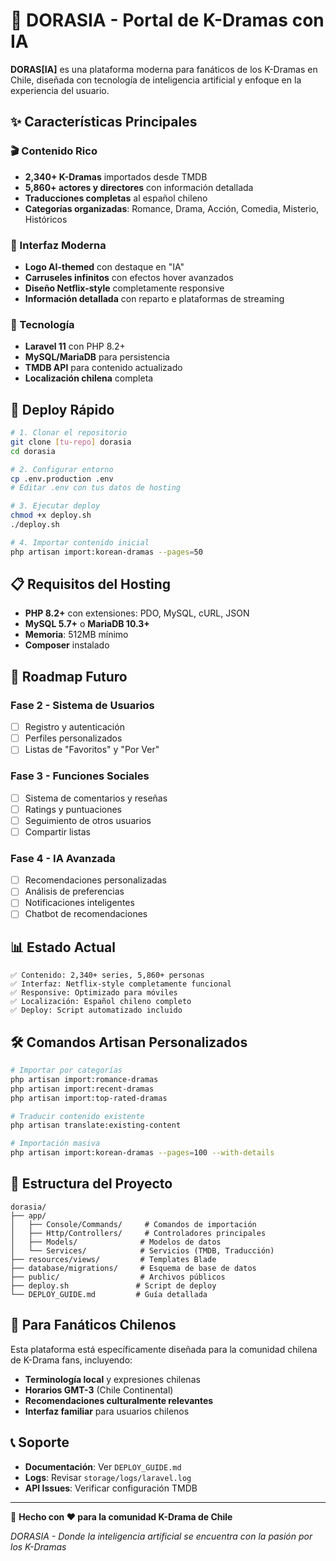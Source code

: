 # 🤖 DORASIA - Portal de K-Dramas con IA

**DORAS[IA]** es una plataforma moderna para fanáticos de los K-Dramas en Chile, diseñada con tecnología de inteligencia artificial y enfoque en la experiencia del usuario.

## ✨ Características Principales

### 🎬 Contenido Rico
- **2,340+ K-Dramas** importados desde TMDB
- **5,860+ actores y directores** con información detallada
- **Traducciones completas** al español chileno
- **Categorías organizadas**: Romance, Drama, Acción, Comedia, Misterio, Históricos

### 🎨 Interfaz Moderna
- **Logo AI-themed** con destaque en "IA"
- **Carruseles infinitos** con efectos hover avanzados
- **Diseño Netflix-style** completamente responsive
- **Información detallada** con reparto e plataformas de streaming

### 🔧 Tecnología
- **Laravel 11** con PHP 8.2+
- **MySQL/MariaDB** para persistencia
- **TMDB API** para contenido actualizado
- **Localización chilena** completa

## 🚀 Deploy Rápido

```bash
# 1. Clonar el repositorio
git clone [tu-repo] dorasia
cd dorasia

# 2. Configurar entorno
cp .env.production .env
# Editar .env con tus datos de hosting

# 3. Ejecutar deploy
chmod +x deploy.sh
./deploy.sh

# 4. Importar contenido inicial
php artisan import:korean-dramas --pages=50
```

## 📋 Requisitos del Hosting

- **PHP 8.2+** con extensiones: PDO, MySQL, cURL, JSON
- **MySQL 5.7+** o **MariaDB 10.3+**
- **Memoria**: 512MB mínimo
- **Composer** instalado

## 🔮 Roadmap Futuro

### Fase 2 - Sistema de Usuarios
- [ ] Registro y autenticación
- [ ] Perfiles personalizados
- [ ] Listas de "Favoritos" y "Por Ver"

### Fase 3 - Funciones Sociales
- [ ] Sistema de comentarios y reseñas
- [ ] Ratings y puntuaciones
- [ ] Seguimiento de otros usuarios
- [ ] Compartir listas

### Fase 4 - IA Avanzada
- [ ] Recomendaciones personalizadas
- [ ] Análisis de preferencias
- [ ] Notificaciones inteligentes
- [ ] Chatbot de recomendaciones

## 📊 Estado Actual

```
✅ Contenido: 2,340+ series, 5,860+ personas
✅ Interfaz: Netflix-style completamente funcional
✅ Responsive: Optimizado para móviles
✅ Localización: Español chileno completo
✅ Deploy: Script automatizado incluido
```

## 🛠️ Comandos Artisan Personalizados

```bash
# Importar por categorías
php artisan import:romance-dramas
php artisan import:recent-dramas
php artisan import:top-rated-dramas

# Traducir contenido existente
php artisan translate:existing-content

# Importación masiva
php artisan import:korean-dramas --pages=100 --with-details
```

## 📁 Estructura del Proyecto

```
dorasia/
├── app/
│   ├── Console/Commands/     # Comandos de importación
│   ├── Http/Controllers/     # Controladores principales
│   ├── Models/              # Modelos de datos
│   └── Services/            # Servicios (TMDB, Traducción)
├── resources/views/         # Templates Blade
├── database/migrations/     # Esquema de base de datos
├── public/                  # Archivos públicos
├── deploy.sh               # Script de deploy
└── DEPLOY_GUIDE.md         # Guía detallada
```

## 🎯 Para Fanáticos Chilenos

Esta plataforma está específicamente diseñada para la comunidad chilena de K-Drama fans, incluyendo:

- **Terminología local** y expresiones chilenas
- **Horarios GMT-3** (Chile Continental)
- **Recomendaciones culturalmente relevantes**
- **Interfaz familiar** para usuarios chilenos

## 📞 Soporte

- **Documentación**: Ver `DEPLOY_GUIDE.md`
- **Logs**: Revisar `storage/logs/laravel.log`
- **API Issues**: Verificar configuración TMDB

---

🤖 **Hecho con ❤️ para la comunidad K-Drama de Chile**

*DORASIA - Donde la inteligencia artificial se encuentra con la pasión por los K-Dramas*